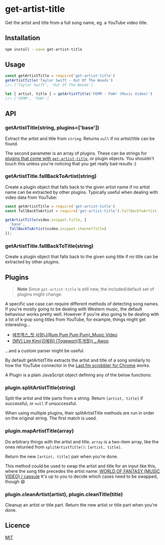 # get-artist-title

Get the artist and title from a full song name, eg. a YouTube video title.

## Installation

```bash
npm install --save get-artist-title
```

## Usage

```js
const getArtistTitle = require('get-artist-title')
getArtistTitle('Taylor Swift - Out Of The Woods')
//→ ['Taylor Swift', 'Out Of The Woods']

let [ artist, title ] = getArtistTitle('FEMM - PoW! (Music Video)')
//→ ['FEMM', 'PoW!']
```

## API

### getArtistTitle(string, plugins=['base'])

Extract the artist and title from `string`. Returns `null` if no artist/title
can be found.

The second parameter is an array of plugins. These can be strings for [plugins
that come with `get-artist-title`](./lib/plugins), or plugin objects. You
shouldn't touch this unless you're noticing that you get really bad results :)

### getArtistTitle.fallBackToArtist(string)

Create a plugin object that falls back to the given artist name if no artist
name can be extracted by other plugins. Typically useful when dealing with video
data from YouTube:

```js
const getArtistTitle = require('get-artist-title')
const fallBackToArtist = require('get-artist-title').fallBackToArtist

getArtistTitle(video.snippet.title, [
  'base',
  fallBackToArtist(video.snippet.channelTitle)
]);
```

### getArtistTitle.fallBackToTitle(string)

Create a plugin object that falls back to the given song title if no title can
be extracted by other plugins.

## Plugins

> **Note** Since `get-artist-title` is still new, the included/default set of
> plugins might change.

A specific use case can require different methods of detecting song names. If
you're mostly going to be dealing with Western music, the default behaviour
works pretty well. However if you're also going to be dealing with a lot of
k-pop song titles from YouTube, for example, things might get interesting…

 * [에프엑스_첫 사랑니(Rum Pum Pum Pum)_Music Video](https://www.youtube.com/watch?v=xnku4o3tRB4)
 * [[MV] Lim Kim(김예림) (Togeworl(투개월)) _ Awoo](https://www.youtube.com/watch?v=CXPADwU05OQ)

…and a custom parser might be useful.

By default getArtistTitle extracts the artist and title of a song similarly to
how the YouTube connector in the [Last.fm scrobbler for Chrome](https://github.com/david-sabata/web-scrobbler)
works.

A Plugin is a plain JavaScript object defining any of the below functions:

### plugin.splitArtistTitle(string)

Split the artist and title parts from a string. Return `[artist, title]` if
successful, or `null` if unsuccessful.

When using multiple plugins, their splitArtistTitle methods are run in order on
the original string. The first match is used.

### plugin.mapArtistTitle(array)

Do arbitrary things with the artist and title. `array` is a two-item array,
like the ones returned from `splitArtistTitle()`: `[artist, title]`.

Return the new `[artist, title]` pair when you're done.

This method could be used to swap the artist and title for an input like this,
where the song title precedes the artist name:
[WORLD OF FANTASY (MUSIC VIDEO) / capsule](https://www.youtube.com/watch?v=W4h8m74pyC8)
It's up to you to decide which cases need to be swapped, though :smile:

### plugin.cleanArtist(artist), plugin.cleanTitle(title)

Cleanup an artist or title part. Return the new artist or title part when you're
done.

## Licence

[MIT](./LICENSE)
